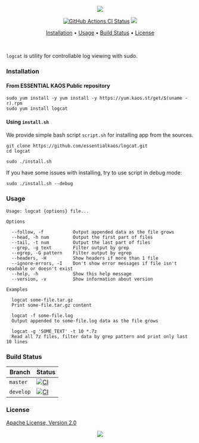 <p align="center"><a href="#readme"><img src="https://gh.kaos.st/logcat.svg"/></a></p>

<p align="center">
  <a href="https://kaos.sh/w/logcat/ci"><img src="https://kaos.sh/w/logcat/ci.svg" alt="GitHub Actions CI Status" /></a>
  <a href="#license"><img src="https://gh.kaos.st/apache2.svg"></a>
</p>

<p align="center"><a href="#installation">Installation</a> • <a href="#usage">Usage</a> • <a href="#build-status">Build Status</a> • <a href="#license">License</a></p>

<br/>

`logcat` is utility for controllable log viewing with sudo.

### Installation

#### From ESSENTIAL KAOS Public repository

```
sudo yum install -y yum install -y https://yum.kaos.st/get/$(uname -r).rpm
sudo yum install logcat
```

#### Using `install.sh`
We provide simple bash script `script.sh` for installing app from the sources.

```
git clone https://github.com/essentialkaos/logcat.git
cd logcat

sudo ./install.sh
```

If you have some issues with installing, try to use script in debug mode:

```
sudo ./install.sh --debug
```

### Usage

```
Usage: logcat {options} file...

Options

  --follow, -f           Output appended data as the file grows
  --head, -h num         Output the first part of files
  --tail, -t num         Output the last part of files
  --grep, -g text        Filter output by grep
  --egrep, -G pattern    Filter output by egrep
  --headers, -H          Show headers if more than 1 file
  --ignore-errors, -I    Don't show error messages if file isn't readable or doesn't exist
  --help, -h             Show this help message
  --version, -v          Show information about version

Examples

  logcat some-file.tar.gz
  Print some-file.tar.gz content

  logcat -f some-file.log
  Output appended to some-file.log data as the file grows

  logcat -g 'SOME_TEXT' -t 10 *.7z
  Read all 7z files, filter data by grep pattern and print only last 10 lines

```

### Build Status

| Branch | Status |
|--------|--------|
| `master` | [![CI](https://kaos.sh/w/logcat/ci.svg?branch=master)](https://kaos.sh/w/logcat/ci?query=branch:master) |
| `develop` | [![CI](https://kaos.sh/w/logcat/ci.svg?branch=master)](https://kaos.sh/w/logcat/ci?query=branch:develop) |

### License

[Apache License, Version 2.0](https://www.apache.org/licenses/LICENSE-2.0)

<p align="center"><a href="https://essentialkaos.com"><img src="https://gh.kaos.st/ekgh.svg"/></a></p>
